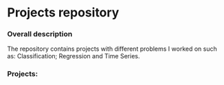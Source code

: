 # Projects repository

### Overall description
The repository contains projects with different problems I worked on such as: Classification; Regression and Time Series. 

### Projects:
